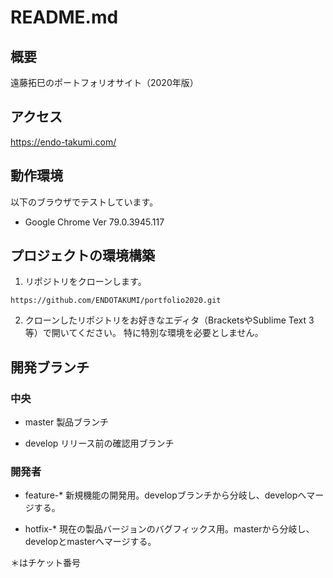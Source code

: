 # README.md
## 概要
遠藤拓巳のポートフォリオサイト（2020年版）

## アクセス
https://endo-takumi.com/

## 動作環境
以下のブラウザでテストしています。
- Google Chrome Ver 79.0.3945.117

## プロジェクトの環境構築
1. リポジトリをクローンします。
```
https://github.com/ENDOTAKUMI/portfolio2020.git
```

2. クローンしたリポジトリをお好きなエディタ（BracketsやSublime Text 3等）で開いてください。
特に特別な環境を必要としません。

## 開発ブランチ
### 中央
- master
製品ブランチ

- develop
リリース前の確認用ブランチ

### 開発者
- feature-*
新規機能の開発用。developブランチから分岐し、developへマージする。

- hotfix-*
現在の製品バージョンのバグフィックス用。masterから分岐し、developとmasterへマージする。

＊はチケット番号
